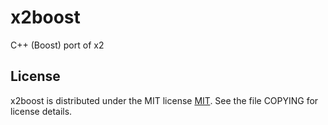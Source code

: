 x2boost
=======

C++ (Boost) port of x2


License
-------

x2boost is distributed under the MIT license [MIT](http://opensource.org/licenses/MIT).
See the file COPYING for license details.
